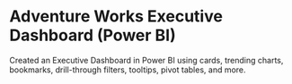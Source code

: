 # Adventure Works Executive Dashboard (Power BI)

Created an Executive Dashboard in Power BI using cards, trending charts, bookmarks, drill-through filters, tooltips, pivot tables, and more.
